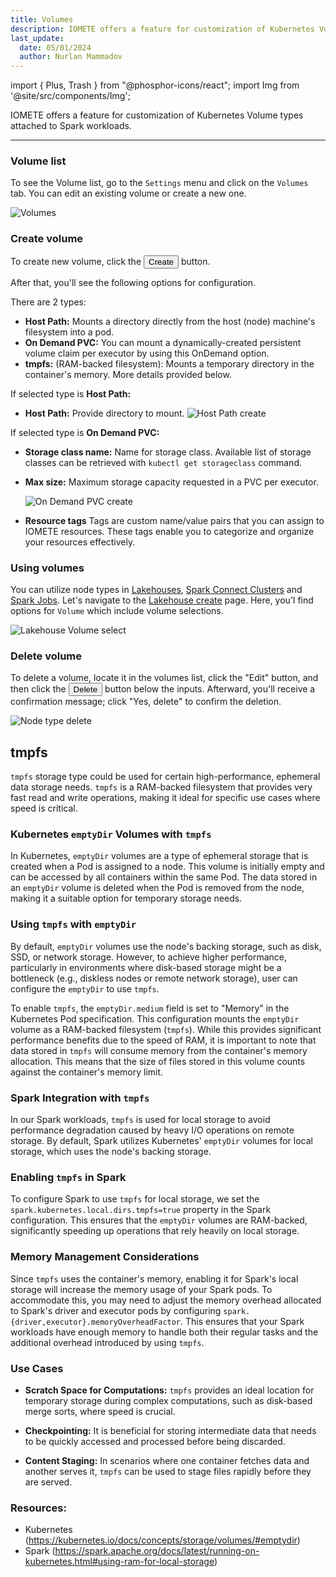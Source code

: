 ```yaml
---
title: Volumes
description: IOMETE offers a feature for customization of Kubernetes Volume types attached to Spark workloads.
last_update:
  date: 05/01/2024
  author: Nurlan Mammadov
---
```


import { Plus, Trash } from "@phosphor-icons/react";
import Img from '@site/src/components/Img';

IOMETE offers a feature for customization of Kubernetes Volume types attached to Spark workloads.

---

### Volume list

To see the Volume list, go to the `Settings` menu and click on the `Volumes` tab. You can edit an existing volume or create a new one.

<!-- Click on the <button className="button button--primary button-iom">Configure</button> button to get started. -->

<Img src="/img/user-guide/volumes/volumes.png" alt="Volumes" />

### Create volume

To create new volume, click the <button className="button button--primary button-iom"><Plus size={16}/>Create</button> button.

After that, you'll see the following options for configuration.

There are 2 types:

- **Host Path:** Mounts a directory directly from the host (node) machine's filesystem into a pod.
- **On Demand PVC:** You can mount a dynamically-created persistent volume claim per executor by using this OnDemand option.
- **tmpfs:** (RAM-backed filesystem): Mounts a temporary directory in the container's memory. More details provided below.

If selected type is **Host Path:**

- **Host Path:** Provide directory to mount.
  <Img src="/img/user-guide/volumes/host-path-create.png" alt="Host Path create" maxWidth="600px" />

If selected type is **On Demand PVC:**

- **Storage class name:** Name for storage class. Available list of storage classes can be retrieved with `kubectl get storageclass` command.
- **Max size:** Maximum storage capacity requested in a PVC per executor.

  <Img src="/img/user-guide/volumes/on-demand-create.png" alt="On Demand PVC create" maxWidth="600px" />

- **Resource tags** Tags are custom name/value pairs that you can assign to IOMETE resources. These tags enable you to categorize and organize your resources effectively.

### Using volumes

You can utilize node types in [Lakehouses](./virtual-lakehouses.md), [Spark Connect Clusters](./spark-connect.md) and [Spark Jobs](../developer-guide/spark-job/getting-started.md).
Let's navigate to the [Lakehouse create](./virtual-lakehouses.md#create-a-new-lakehouse) page. Here, you'l find options for `Volume` which include volume selections.

<Img src="/img/user-guide/volumes/select-volume.png" alt="Lakehouse Volume select" maxWidth="600px"/>

### Delete volume

To delete a volume, locate it in the volumes list, click the "Edit" button, and then click the <button className="button button--danger button--outline button-iom"><Trash size={16} /> Delete</button> button below the inputs. Afterward, you'll receive a confirmation message; click "Yes, delete" to confirm the deletion.

<Img src="/img/user-guide/volumes/volume-delete.png" alt="Node type delete" maxWidth="600px"/>


## tmpfs

`tmpfs` storage type could be used for certain high-performance, ephemeral data storage needs. `tmpfs` is a RAM-backed filesystem that provides very fast read and write operations, making it ideal for specific use cases where speed is critical. 

### Kubernetes `emptyDir` Volumes with `tmpfs`

In Kubernetes, `emptyDir` volumes are a type of ephemeral storage that is created when a Pod is assigned to a node. This volume is initially empty and can be accessed by all containers within the same Pod. The data stored in an `emptyDir` volume is deleted when the Pod is removed from the node, making it a suitable option for temporary storage needs.

### Using `tmpfs` with `emptyDir`

By default, `emptyDir` volumes use the node's backing storage, such as disk, SSD, or network storage. However, to achieve higher performance, particularly in environments where disk-based storage might be a bottleneck (e.g., diskless nodes or remote network storage), user can configure the `emptyDir` to use `tmpfs`.

To enable `tmpfs`, the `emptyDir.medium` field is set to "Memory" in the Kubernetes Pod specification. This configuration mounts the `emptyDir` volume as a RAM-backed filesystem (`tmpfs`). While this provides significant performance benefits due to the speed of RAM, it is important to note that data stored in `tmpfs` will consume memory from the container's memory allocation. This means that the size of files stored in this volume counts against the container's memory limit.

### Spark Integration with `tmpfs`

In our Spark workloads, `tmpfs` is used for local storage to avoid performance degradation caused by heavy I/O operations on remote storage. By default, Spark utilizes Kubernetes' `emptyDir` volumes for local storage, which uses the node's backing storage.

### Enabling `tmpfs` in Spark

To configure Spark to use `tmpfs` for local storage, we set the `spark.kubernetes.local.dirs.tmpfs=true` property in the Spark configuration. This ensures that the `emptyDir` volumes are RAM-backed, significantly speeding up operations that rely heavily on local storage.

### Memory Management Considerations

Since `tmpfs` uses the container's memory, enabling it for Spark's local storage will increase the memory usage of your Spark pods. To accommodate this, you may need to adjust the memory overhead allocated to Spark's driver and executor pods by configuring `spark.{driver,executor}.memoryOverheadFactor`. This ensures that your Spark workloads have enough memory to handle both their regular tasks and the additional overhead introduced by using `tmpfs`.

### Use Cases

- **Scratch Space for Computations:** `tmpfs` provides an ideal location for temporary storage during complex computations, such as disk-based merge sorts, where speed is crucial.
  
- **Checkpointing:** It is beneficial for storing intermediate data that needs to be quickly accessed and processed before being discarded.

- **Content Staging:** In scenarios where one container fetches data and another serves it, `tmpfs` can be used to stage files rapidly before they are served.

### Resources:
- Kubernetes (https://kubernetes.io/docs/concepts/storage/volumes/#emptydir)
- Spark (https://spark.apache.org/docs/latest/running-on-kubernetes.html#using-ram-for-local-storage)